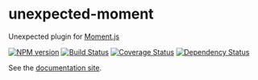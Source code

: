 # unexpected-moment

Unexpected plugin for [Moment.js](http://momentjs.com/)

[![NPM version](https://badge.fury.io/js/unexpected-moment.svg)](http://badge.fury.io/js/unexpected-moment)
[![Build Status](https://travis-ci.org/joelmukuthu/unexpected-moment.svg?branch=v5.1.1)](https://travis-ci.org/joelmukuthu/unexpected-moment)
[![Coverage Status](https://coveralls.io/repos/joelmukuthu/unexpected-moment/badge.svg)](https://coveralls.io/r/joelmukuthu/unexpected-moment)
[![Dependency Status](https://david-dm.org/joelmukuthu/unexpected-moment.svg)](https://david-dm.org/joelmukuthu/unexpected-moment)

See the [documentation site](http://unexpected.js.org/unexpected-moment).